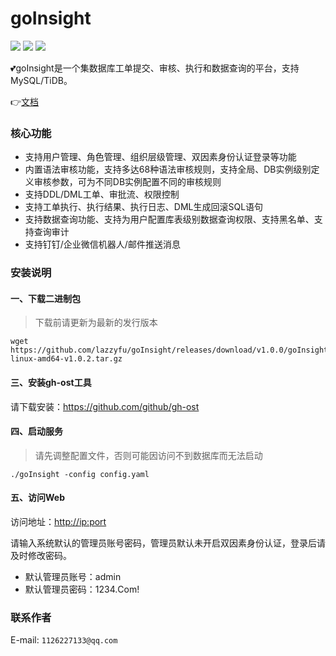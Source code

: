 # goInsight

![](https://img.shields.io/static/v1?label=Go&message=1.20&color=green&?style=flat-square)
![](https://img.shields.io/static/v1?label=Vue&message=AntDesignVue&color=green&?style=flat-square)
![](https://img.shields.io/static/v1?label=License&message=MIT&color=green&?style=flat-square)

:two_hearts:goInsight是一个集数据库工单提交、审核、执行和数据查询的平台，支持MySQL/TiDB。


:point_right:[文档](https://github.com/lazzyfu/goInsight/wiki)

### 核心功能

- 支持用户管理、角色管理、组织层级管理、双因素身份认证登录等功能
- 内置语法审核功能，支持多达68种语法审核规则，支持全局、DB实例级别定义审核参数，可为不同DB实例配置不同的审核规则
- 支持DDL/DML工单、审批流、权限控制
- 支持工单执行、执行结果、执行日志、DML生成回滚SQL语句
- 支持数据查询功能、支持为用户配置库表级别数据查询权限、支持黑名单、支持查询审计
- 支持钉钉/企业微信机器人/邮件推送消息

### 安装说明

#### 一、下载二进制包

> 下载前请更新为最新的发行版本

```
wget https://github.com/lazzyfu/goInsight/releases/download/v1.0.0/goInsight-linux-amd64-v1.0.2.tar.gz
```


#### 三、安装gh-ost工具

请下载安装：<https://github.com/github/gh-ost>

#### 四、启动服务

> 请先调整配置文件，否则可能因访问不到数据库而无法启动

```
./goInsight -config config.yaml
```

#### 五、访问Web

访问地址：<http://ip:port>

请输入系统默认的管理员账号密码，管理员默认未开启双因素身份认证，登录后请及时修改密码。

- 默认管理员账号：admin
- 默认管理员密码：1234.Com!


### 联系作者

E-mail: `1126227133@qq.com`
